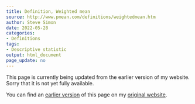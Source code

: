 ```yaml
---
title: Definition, Weighted mean
source: http://www.pmean.com/definitions/weightedmean.htm
author: Steve Simon
date: 2022-05-28
categories:
- Definitions
tags:
- Descriptive statistic
output: html_document
page_update: no
---
```


This page is currently being updated from the earlier version of my website. Sorry that it is not yet fully available.

<!---More--->

You can find an [earlier version][sim3] of this page on my [original website][sim2].

[sim3]: http://www.pmean.com/definitions/weightedmean.htm
[sim2]: http://www.pmean.com/original_site.html
